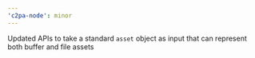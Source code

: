 ```yaml
---
'c2pa-node': minor
---
```


Updated APIs to take a standard `asset` object as input that can represent both buffer and file assets
